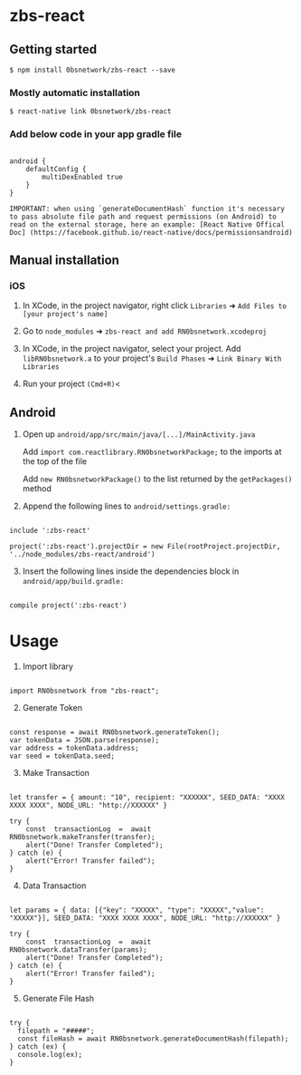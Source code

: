 


# zbs-react



## Getting started



`$ npm install 0bsnetwork/zbs-react --save`



### Mostly automatic installation



`$ react-native link 0bsnetwork/zbs-react`



### Add below code in your app gradle file

```

android {
	defaultConfig {
		multiDexEnabled true
	}
}

```


	IMPORTANT: when using `generateDocumentHash` function it's necessary to pass absolute file path and request permissions (on Android) to read on the external storage, here an example: [React Native Offical Doc] (https://facebook.github.io/react-native/docs/permissionsandroid)
	
	
## Manual installation

### iOS

1. In XCode, in the project navigator, right click `Libraries` ➜ `Add Files to [your project's name]`

2. Go to `node_modules` ➜ `zbs-react and add RN0bsnetwork.xcodeproj`

3. In XCode, in the project navigator, select your project. Add `libRN0bsnetwork.a` to your project's `Build Phases` ➜ `Link Binary With Libraries`

4. Run your project `(Cmd+R)`<

## Android
1. Open up `android/app/src/main/java/[...]/MainActivity.java`

   Add `import com.reactlibrary.RN0bsnetworkPackage;` to the imports at the top of the file

   Add `new RN0bsnetworkPackage()` to the list returned by the `getPackages()` method


2. Append the following lines to `android/settings.gradle:`

```

include ':zbs-react'

project(':zbs-react').projectDir = new File(rootProject.projectDir, '../node_modules/zbs-react/android')

```


3. Insert the following lines inside the dependencies block in `android/app/build.gradle:`

```

compile project(':zbs-react')

```

# Usage
1. Import library

```

import RN0bsnetwork from "zbs-react";

```

2. Generate Token

```

const response = await RN0bsnetwork.generateToken();
var tokenData = JSON.parse(response);
var address = tokenData.address;
var seed = tokenData.seed;

```

3. Make Transaction

```

let transfer = { amount: "10", recipient: "XXXXXX", SEED_DATA: "XXXX XXXX XXXX", NODE_URL: "http://XXXXXX" }

try {
	const  transactionLog  =  await  RN0bsnetwork.makeTransfer(transfer);
	alert("Done! Transfer Completed");
} catch (e) {
	alert("Error! Transfer failed");
}

```

4. Data Transaction

```

let params = { data: [{"key": "XXXXX", "type": "XXXXX","value": "XXXXX"}], SEED_DATA: "XXXX XXXX XXXX", NODE_URL: "http://XXXXXX" }

try {
	const  transactionLog  =  await  RN0bsnetwork.dataTransfer(params);
	alert("Done! Transfer Completed");
} catch (e) {
	alert("Error! Transfer failed");
}

```

5. Generate File Hash

```

try {
  filepath = "#####";
  const fileHash = await RN0bsnetwork.generateDocumentHash(filepath);
} catch (ex) {
  console.log(ex);
}

```
